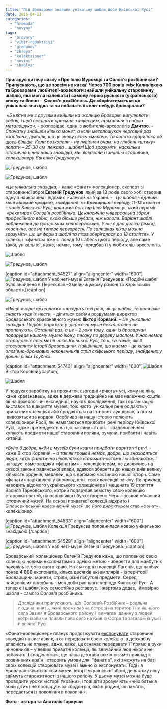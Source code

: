 ```yaml
---
title: "Під Броварами знайшли унікальну шаблю доби Київської Русі"
date: 2016-04-13
categories: 
  - "hromada"
  - "novyny"
tags: 
  - "brovary"
  - "vibir-redaktsiyi"
  - "gredunov"
  - "zbroya"
  - "kolektsioner"
  - "novini"
  - "shablya"
---
```


**Пригадує дитячу казку «Про Іллю Муромця та Солов’я розбійника»? Припускають, що це зовсім не казка! Через 700 років  між Калинівкою та Броварами  любителі-археологи знайшли унікальну старовинну шаблю, яка могла належати і самому герою руського (українського) епосу та билин -  Солов’я розбійника. Де зберігатиметься ця унікальна знахідка та чи побачать її коли-небудь броварчани?**

 _«5 квітня ми з друзями вийшли на околицю Броварів  вигулювати собак, і щоб поєднати приємне з корисним, прихопили з собою металошукач,_ \- розповідає  один із любителів–археологів **Дмитро**. -  _Спочатку знайшли кілька монет, а коли металошукач черговий раз «запІкав», думали, що це знову якась «мєлоч». Та лопата вдарилася об щось більше. Коли розкопали - не повірили очам: на глибині «штику» лопати – 25-30 см  лежала …шабля! Щоб зрозуміти, наскільки історично цінна наша знахідка, ми  показали її знавцю старовини, колекціонеру Євгенію Гредунову»._

![Гредунов, шабля](https://mpz.brovary.org/wp-content/uploads/2016/04/2-2.jpg)

![Гредунов, шабля](https://mpz.brovary.org/wp-content/uploads/2016/04/1-2.jpg)

_«Це унікальна знахідка, -_ каже «фанат»-колекціонер, експерт зі старовинної зброї **Евгеній Гредунов**, який за 13 років свого хобі створив одну з найкращих і відомих  колекцій на Україні. -   _Ця шабля - єдиний мені відомий предмет, знайдений  на Броварщині періоду 11-13 століття – часів Київської Русі, коли жив богатир Ілля Муромець, який переміг  «рекетира» Солов’я розбійника._ _Це класична універсальна зброя професійного воїна, якою більше рубали, ніж кололи. Варіант шаблі наближений до гусарських кавалерійських. У неї є два доліка (ямки), класичне, але не типове перехрестя. По залишках піхов можна зрозуміти, що ця форма шаблі та піхов зберігалася до 18 століття»._ У колекції  «фаната» вже є  понад 10 шабель цього періоду, але саме такої, унікальної, каже, немає, тому і придбав її у любителів-археологів.

![Шабля](https://mpz.brovary.org/wp-content/uploads/2016/04/Garkusha.jpg)

![Гредунов, шабля](https://mpz.brovary.org/wp-content/uploads/2016/04/Garkusha-5.jpg)

\[caption id="attachment\_54527" align="aligncenter" width="600"\]![Гредунов, шабля](https://mpz.brovary.org/wp-content/uploads/2016/04/7-2.jpg) У кабінеті-музеї Євгенія Гредунова: «Подібні шаблі було знайдено в Переяслав –Хмельницькому районі та Харківській області».\[/caption\]

![Гредунов, шабля](https://mpz.brovary.org/wp-content/uploads/2016/04/8-1.jpg)

_«Якщо «чорні археологи» знаходять такі речі, як ця шабля, то вони вже знають куди їх нести, -_ ділиться своїми роздумами директор Броварського краєзнавчого музею **Віктор Корявий.** – _Це унікальна знахідка. Подібні раритети у  державні музеї безкоштовно не пропонують._ _Останній раз, а це – 2 роки тому, один із броварчан подарував нашому музею ікону, писану по дереву маслом._ _У нас немає стародавніх предметів часів Київської Русі, та ще й таких, які б стосувалися історії Броварщини. Найцінніше, що маємо – це кілька олов’яно-бронзових наконечників стріл скіфського періоду, знайдених у долині річки Трубіж»._

\[caption id="attachment\_54743" align="aligncenter" width="600"\]![Шабля](https://mpz.brovary.org/wp-content/uploads/2016/04/11-2.jpg) Віктор Корявий\[/caption\]

![Шабля](https://mpz.brovary.org/wp-content/uploads/2016/04/12-1.jpg)

У пошуках заробітку на прожиття, сьогодні «риють» усі, кому не лінь, каже краєзнавець, адже в держави традиційно не має належних коштів як на археологічні експедиції, наукові дослідження, так і організацію виставок та відкриття музеїв, тож часто  унікальні речі осідають у приватних колекціях або продаються на Інтернет-аукціонах, а потім  вивозяться за кордон. Особливо на нашу історію полюють колекціонери Росії, які намагаються придбати  речі періоду Київської Русі,  адже претендують на цю частину історії.  Із задоволенням купують предмети нашої старовини поляки, румуни, прибалти і навіть китайці.

_«Було б добре, якби в музеїв були кошти придбати раритетні речі, -_ каже Віктор Корявий, – _а так як грошей немає, добре, що знаходяться люди, котрі фанатично цікавляться старожитностями і їх збирають»._ І нагадує: саме завдяки «фанатам» - колекціонерам, не дивлячись на суворі закони радянської влади, вдалося зберегти до наших днів велику кількість орденів, медалей, що є вагомою частиною нашої історії. Саме «фанати» зацікавлені у оприлюдненні своїх колекцій загалу. Як приклад, наводить відомого українського колекціонера і мецената 19 століття Василя Тарновського, котрий подарував земству свою колекцію старожитностей, на основі якої і було створено Чернігівський обласний історичний музей. На основі приватної колекції відкрито і Білоцерківський краєзнавчий музей, де його директором став «фанат»-колекціонер.

\[caption id="attachment\_54533" align="aligncenter" width="600"\]![Гредунов, шабля](https://mpz.brovary.org/wp-content/uploads/2016/04/Garkusha-6.jpg) Колекція Гредунова поповнилася новою унікальною знахідкою.\[/caption\]

\[caption id="attachment\_54529" align="aligncenter" width="600"\]![Гредунов, шабля](https://mpz.brovary.org/wp-content/uploads/2016/04/9-1.jpg) У кабінеті-музеї Євгенія Гредунова.\[/caption\]

Броварський  колекціонер Євгеній Гредунов каже, що поповнює свою колекцію новими експонатами з однією метою - зберегти для майбутніх поколінь історію свого краю. На сьогодні в колекції Євгенія, що налічує понад **4 000** експонатів, кілька десятків екземплярів - із території Броварщини: монети, стріли, різні побутові предмети. Серед найцінніших придбань - меч доби раннього періоду Київської Русі. А тепер є і шабля, яку самостійно реставрує. І жартома додає,  ймовірно шабля - самого Солов’я розбійника.

> Дослідники припускають, що  Соловей-Розбійник – реальна людина: князь, який проживав на острові на території нинішнього села Зазим'я Броварського району і  вимагав  данину з людей, котрі їхали чи пливли повз село на Київ із Остра та загалом із усієї північної Русі.

«Фанат-колекціонер» планує продовжувати [експонувати](https://mpz.brovary.org/zbroya-gredunova-kolektsiyeyu-brovarskogo-deputata-tsikavlyatsya-v-luvri-fotoreportazh) старовинні знахідки на виставках, а от передавати свою колекцію  в державну власність не планує, адже, каже, це означає передавати її прямо в руки чиновників – у великі приватні колекції, які звичайний люд ніколи не побачить. І сподівається, що наша держава все ж візьме приклад із розвинених країн і створить умови для  "фанатів", які зможуть на базі своїх колекцій створювати музеї і вільно їх експонувати. Тоді і в Броварах з’явиться свій музей  історії української зброї, де вагому нішу займуть старожитності з нашого регіону. У цьому музеї можна буде проводити уроки «історії України», і тоді діти зрозуміють «чиїх батьків вони діти» і не продадуть за кордон річ, яка в родині, як пам’ять, передається із покоління в покоління.

**Фото - автора та Анатолія Гаркуши**
